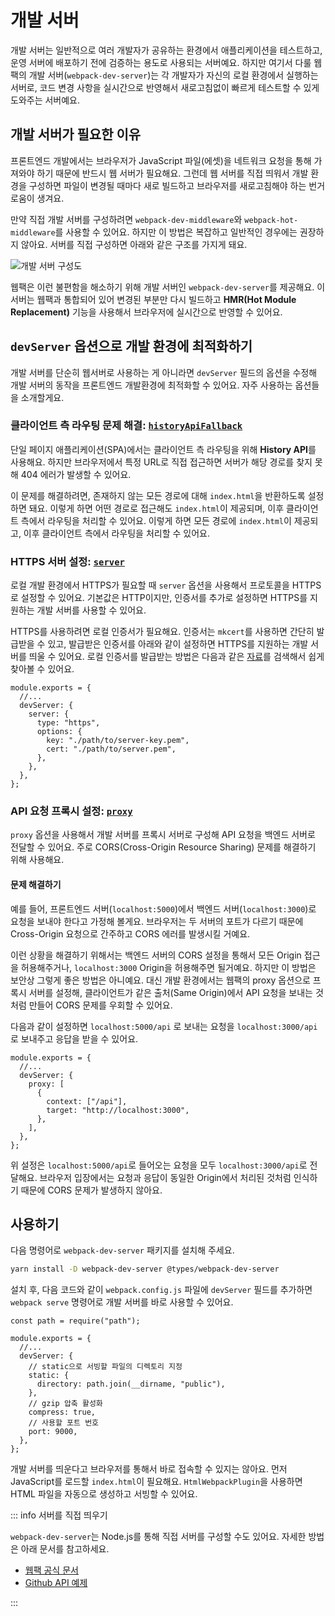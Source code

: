 # 개발 서버

개발 서버는 일반적으로 여러 개발자가 공유하는 환경에서 애플리케이션을 테스트하고, 운영 서버에 배포하기 전에 검증하는 용도로 사용되는 서버예요.
하지만 여기서 다룰 웹팩의 개발 서버(`webpack-dev-server`)는 각 개발자가 자신의 로컬 환경에서 실행하는 서버로, 코드 변경 사항을 실시간으로 반영해서 새로고침없이 빠르게 테스트할 수 있게 도와주는 서버예요.

## 개발 서버가 필요한 이유

프론트엔드 개발에서는 브라우저가 JavaScript 파일(에셋)을 네트워크 요청을 통해 가져와야 하기 때문에 반드시 웹 서버가 필요해요. 그런데 웹 서버를 직접 띄워서 개발 환경을 구성하면 파일이 변경될 때마다 새로 빌드하고 브라우저를 새로고침해야 하는 번거로움이 생겨요.

만약 직접 개발 서버를 구성하려면 `webpack-dev-middleware`와 `webpack-hot-middleware`를 사용할 수 있어요. 하지만 이 방법은 복잡하고 일반적인 경우에는 권장하지 않아요. 서버를 직접 구성하면 아래와 같은 구조를 가지게 돼요.

![개발 서버 구성도](../../../images/webpack/hmr-1.png)

웹팩은 이런 불편함을 해소하기 위해 개발 서버인 `webpack-dev-server`를 제공해요. 이 서버는 웹팩과 통합되어 있어 변경된 부분만 다시 빌드하고 **HMR(Hot Module Replacement)** 기능을 사용해서 브라우저에 실시간으로 반영할 수 있어요.

## `devServer` 옵션으로 개발 환경에 최적화하기

개발 서버를 단순히 웹서버로 사용하는 게 아니라면 `devServer` 필드의 옵션을 수정해 개발 서버의 동작을 프론트엔드 개발환경에 최적화할 수 있어요. 자주 사용하는 옵션들을 소개할게요.

### 클라이언트 측 라우팅 문제 해결: [`historyApiFallback`](https://webpack.kr/configuration/dev-server/#devserverhistoryapifallback)

단일 페이지 애플리케이션(SPA)에서는 클라이언트 측 라우팅을 위해 **History API**를 사용해요. 하지만 브라우저에서 특정 URL로 직접 접근하면 서버가 해당 경로를 찾지 못해 404 에러가 발생할 수 있어요.

이 문제를 해결하려면, 존재하지 않는 모든 경로에 대해 `index.html`을 반환하도록 설정하면 돼요. 이렇게 하면 어떤 경로로 접근해도 `index.html`이 제공되며, 이후 클라이언트 측에서 라우팅을 처리할 수 있어요. 이렇게 하면 모든 경로에 `index.html`이 제공되고, 이후 클라이언트 측에서 라우팅을 처리할 수 있어요.

### HTTPS 서버 설정: [`server`](https://webpack.kr/configuration/dev-server/#devserverserver)

로컬 개발 환경에서 HTTPS가 필요할 때 `server` 옵션을 사용해서 프로토콜을 HTTPS로 설정할 수 있어요. 기본값은 HTTP이지만, 인증서를 추가로 설정하면 HTTPS를 지원하는 개발 서버를 사용할 수 있어요.

HTTPS를 사용하려면 로컬 인증서가 필요해요. 인증서는 `mkcert`를 사용하면 간단히 발급받을 수 있고, 발급받은 인증서를 아래와 같이 설정하면 HTTPS를 지원하는 개발 서버를 띄울 수 있어요. 로컬 인증서를 발급받는 방법은 다음과 같은 [자료](https://yung-developer.tistory.com/112)를 검색해서 쉽게 찾아볼 수 있어요.

```js{4-10}
module.exports = {
  //...
  devServer: {
    server: {
      type: "https",
      options: {
        key: "./path/to/server-key.pem",
        cert: "./path/to/server.pem",
      },
    },
  },
};
```

### API 요청 프록시 설정: [`proxy`](https://webpack.kr/configuration/dev-server/#devserverproxy)

`proxy` 옵션을 사용해서 개발 서버를 프록시 서버로 구성해 API 요청을 백엔드 서버로 전달할 수 있어요. 주로 CORS(Cross-Origin Resource Sharing) 문제를 해결하기 위해 사용해요.

#### 문제 해결하기

예를 들어, 프론트엔드 서버(`localhost:5000`)에서 백엔드 서버(`localhost:3000`)로 요청을 보내야 한다고 가정해 볼게요. 브라우저는 두 서버의 포트가 다르기 때문에 Cross-Origin 요청으로 간주하고 CORS 에러를 발생시킬 거예요.

이런 상황을 해결하기 위해서는 백엔드 서버의 CORS 설정을 통해서 모든 Origin 접근을 허용해주거나, `localhost:3000` Origin을 허용해주면 될거예요. 하지만 이 방법은 보안상 그렇게 좋은 방법은 아니예요.
대신 개발 환경에서는 웹팩의 proxy 옵션으로 프록시 서버를 설정해, 클라이언트가 같은 출처(Same Origin)에서 API 요청을 보내는 것처럼 만들어 CORS 문제를 우회할 수 있어요.

다음과 같이 설정하면 `localhost:5000/api` 로 보내는 요청을 `localhost:3000/api`로 보내주고 응답을 받을 수 있어요.

```js{4-11}
module.exports = {
  //...
  devServer: {
    proxy: [
      {
        context: ["/api"],
        target: "http://localhost:3000",
      },
    ],
  },
};
```

위 설정은 `localhost:5000/api`로 들어오는 요청을 모두 `localhost:3000/api`로 전달해요. 브라우저 입장에서는 요청과 응답이 동일한 Origin에서 처리된 것처럼 인식하기 때문에 CORS 문제가 발생하지 않아요.

## 사용하기

다음 명령어로 `webpack-dev-server` 패키지를 설치해 주세요.

```bash
yarn install -D webpack-dev-server @types/webpack-dev-server
```

설치 후, 다음 코드와 같이 `webpack.config.js` 파일에 `devServer` 필드를 추가하면 `webpack serve` 명령어로 개발 서버를 바로 사용할 수 있어요.

```js{5-14}
const path = require("path");

module.exports = {
  //...
  devServer: {
    // static으로 서빙할 파일의 디렉토리 지정
    static: {
      directory: path.join(__dirname, "public"),
    },
    // gzip 압축 활성화
    compress: true,
    // 사용할 포트 번호
    port: 9000,
  },
};
```

<!-- 진영님 Plugin 문서 링크하기 -->

개발 서버를 띄운다고 브라우저를 통해서 바로 접속할 수 있지는 않아요. 먼저 JavaScript를 로드할 `index.html`이 필요해요. `HtmlWebpackPlugin`을 사용하면 HTML 파일을 자동으로 생성하고 서빙할 수 있어요.

::: info 서버를 직접 띄우기

`webpack-dev-server`는 Node.js를 통해 직접 서버를 구성할 수도 있어요. 자세한 방법은 아래 문서를 참고하세요.

- [웹팩 공식 문서](https://webpack.kr/api/webpack-dev-server/)
- [Github API 예제](https://github.com/webpack/webpack-dev-server/tree/master/examples/api/simple)

:::
